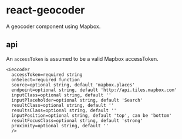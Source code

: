 # react-geocoder

A geocoder component using Mapbox.

## api

An `accessToken` is assumed to be a valid Mapbox accessToken.

```
<Geocoder
  accessToken=required string
  onSelect=required function
  source=optional string, default 'mapbox.places'
  endpoint=optional string, default 'http://api.tiles.mapbox.com'
  inputClass=optional string, default ''
  inputPlaceholder=optional string, default 'Search'
  resultClass=optional string, default ''
  resultsClass=optional string, default ''
  inputPosition=optional string, default 'top', can be 'bottom'
  resultFocusClass=optional string, default 'strong'
  proximity=optional string, default ''
  />
```
